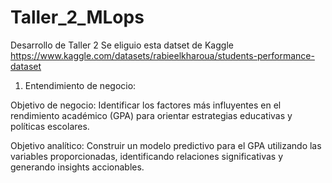 # Taller_2_MLops
Desarrollo de Taller 2
Se eliguio esta datset de Kaggle https://www.kaggle.com/datasets/rabieelkharoua/students-performance-dataset

1. Entendimiento de negocio:

Objetivo de negocio: Identificar los factores más influyentes en el rendimiento académico (GPA) para orientar estrategias educativas y políticas escolares.

Objetivo analítico: Construir un modelo predictivo para el GPA utilizando las variables proporcionadas, identificando relaciones significativas y generando insights accionables.
